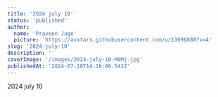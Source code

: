 ```yaml
---
title: '2024 july 10'
status: 'published'
author:
  name: 'Praveen Juge'
  picture: 'https://avatars.githubusercontent.com/u/13696888?v=4'
slug: '2024-july-10'
description: ''
coverImage: '/images/2024-july-10-M0Mj.jpg'
publishedAt: '2024-07-10T14:16:06.541Z'
---
```


2024 july 10